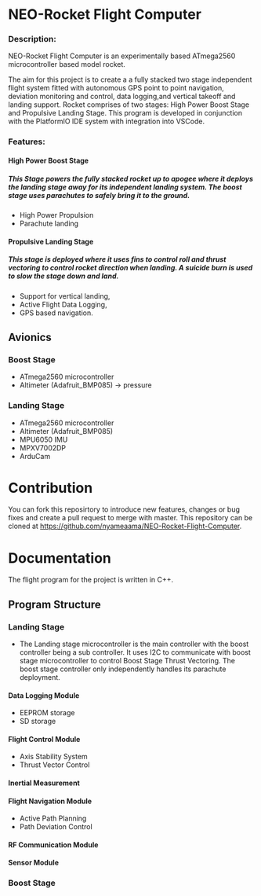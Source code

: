 # NEO-Rocket Flight Computer

### Description:

NEO-Rocket Flight Computer is an experimentally based ATmega2560 microcontroller based model rocket.

The aim for this project is to create a a fully stacked two stage independent flight system fitted with autonomous GPS point to point navigation, deviation monitoring and control, data logging,and vertical takeoff and landing support. Rocket comprises
of two stages: High Power Boost Stage and Propulsive Landing Stage. This program is developed in conjunction with the PlatformIO IDE system with integration into VSCode. 

### Features:

#### High Power Boost Stage

##### This Stage powers the fully stacked rocket up to apogee where it deploys the landing stage away for its independent landing system. The boost stage uses parachutes to safely bring it to the ground.

* High Power Propulsion
* Parachute landing

#### Propulsive Landing Stage

##### This stage is deployed where it uses fins to control roll and thrust vectoring to control rocket direction when landing. A suicide burn is used to slow the stage down and land.

* Support for vertical landing,
* Active Flight Data Logging,
* GPS based navigation.

## Avionics

### Boost Stage

*  ATmega2560 microcontroller
*  Altimeter (Adafruit_BMP085) -> pressure


### Landing Stage

* ATmega2560 microcontroller
* Altimeter (Adafruit_BMP085)
* MPU6050 IMU 
* MPXV7002DP
* ArduCam


# Contribution

You can fork this reposirtory to introduce new features, changes or bug fixes and create a pull request to merge with master. This repository can be cloned at https://github.com/nyameaama/NEO-Rocket-Flight-Computer. 

# Documentation

The flight program for the project is written in C++. 


## Program Structure

### Landing Stage

* The Landing stage microcontroller is the main controller with the boost controller being a sub controller. It uses I2C to communicate with boost stage microcontroller to control Boost Stage Thrust Vectoring. The boost stage controller only independently handles its parachute deployment.

#### Data Logging Module
* EEPROM storage
* SD storage

#### Flight Control Module
* Axis Stability System
* Thrust Vector Control

#### Inertial Measurement

#### Flight Navigation Module
* Active Path Planning
* Path Deviation Control

#### RF Communication Module

#### Sensor Module

### Boost Stage 



